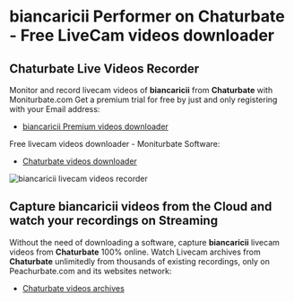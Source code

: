 # biancaricii Performer on Chaturbate - Free LiveCam videos downloader

## Chaturbate Live Videos Recorder

Monitor and record livecam videos of **biancaricii** from **Chaturbate** with Moniturbate.com
Get a premium trial for free by just and only registering with your Email address:
* [biancaricii Premium videos downloader](https://moniturbate.com/request-demo-licence-key.html)

Free livecam videos downloader - Moniturbate Software:
* [Chaturbate videos downloader](https://moniturbate.com/moniturbate-download-software.html)

![biancaricii livecam videos recorder](https://peachurnet.com/templates/moniturbate-software.png)


## Capture biancaricii videos from the Cloud and watch your recordings on Streaming

Without the need of downloading a software, capture **biancaricii** livecam videos from **Chaturbate** 100% online.
Watch Livecam archives from **Chaturbate** unlimitedly from thousands of existing recordings, only on Peachurbate.com and its websites network:
* [Chaturbate videos archives](https://peachurnet.com/)